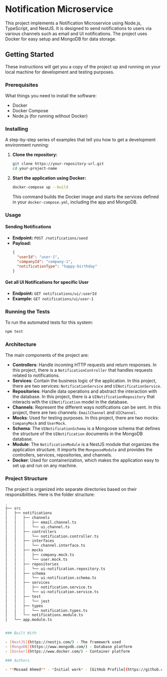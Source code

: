 
# Notification Microservice

This project implements a Notification Microservice using Node.js, TypeScript, and NestJS. It is designed to send notifications to users via various channels such as email and UI notifications. The project uses Docker for easy setup and MongoDB for data storage.

## Getting Started

These instructions will get you a copy of the project up and running on your local machine for development and testing purposes.

### Prerequisites

What things you need to install the software:

- Docker
- Docker Compose
- Node.js (for running without Docker)

### Installing

A step-by-step series of examples that tell you how to get a development environment running:

1. **Clone the repository:**
   ```bash
   git clone https://your-repository-url.git
   cd your-project-name
   ```

2. **Start the application using Docker:**
   ```bash
   docker-compose up --build
   ```
   This command builds the Docker image and starts the services defined in your `docker-compose.yml`, including the app and MongoDB.

### Usage

#### Sending Notifications

- **Endpoint:** `POST /notifications/send`
- **Payload:**
  ```json
  {
    "userId": "user-1",
    "companyId": "company-1",
    "notificationType": "happy-birthday"
  }
  ```

#### Get all UI Notifications for specific User

- **Endpoint:** `GET notifications/ui/:userId`
- **Example:** `GET notifications/ui/user-1`

### Running the Tests

To run the automated tests for this system:

```bash
npm test
```

### Architecture

The main components of the project are:

- **Controllers**: Handle incoming HTTP requests and return responses. In this project, there is a `NotificationController` that handles requests related to notifications.
- **Services**: Contain the business logic of the application. In this project, there are two services: `NotificationService` and `UINotificationService`.
- **Repositories**: Handle data operations and abstract the interaction with the database. In this project, there is a `UINotificationRepository` that interacts with the `UINotification` model in the database.
- **Channels**: Represent the different ways notifications can be sent. In this project, there are two channels: `EmailChannel` and `UIChannel`.
- **Mocks**: Used for testing purposes. In this project, there are two mocks: `CompanyMock` and `UserMock`.
- **Schema**: The `UINotificationSchema` is a Mongoose schema that defines the structure of the `UINotification` documents in the MongoDB database.
- **Module**: The `NotificationModule` is a NestJS module that organizes the application structure. It imports the `MongooseModule` and provides the controllers, services, repositories, and channels.
- **Docker**: Used for containerization, which makes the application easy to set up and run on any machine.

### Project Structure

The project is organized into separate directories based on their responsibilities. Here is the folder structure:

```bash
.
├── src
│   ├── notifications
│   │   ├── channels
│   │   │   ├── email.channel.ts
│   │   │   └── ui.channel.ts
│   │   ├── controllers
│   │   │   └── notification.controller.ts
│   │   ├── interfaces
│   │   │   └── channel.interface.ts
│   │   ├── mocks
│   │   │   ├── company.mock.ts
│   │   │   └── user.mock.ts
│   │   ├── repositories
│   │   │   └── ui-notification.repository.ts
│   │   ├── schema
│   │   │   └── ui-notification.schema.ts
│   │   ├── services
│   │   │   ├── notification.service.ts
│   │   │   └── ui-notification.service.ts
│   │   ├── test
│   │   │   └── jest
│   │   ├── types
│   │   │   └── notification.types.ts
│   │   └── notifications.module.ts
│   └── app.module.ts


### Built With

- [NestJS](https://nestjs.com/) - The framework used
- [MongoDB](https://www.mongodb.com/) - Database platform
- [Docker](https://www.docker.com/) - Container platform

### Authors

- **Mosaad Ahmed** - *Initial work* - [GitHub Profile](https://github.com/mosoahmed)

